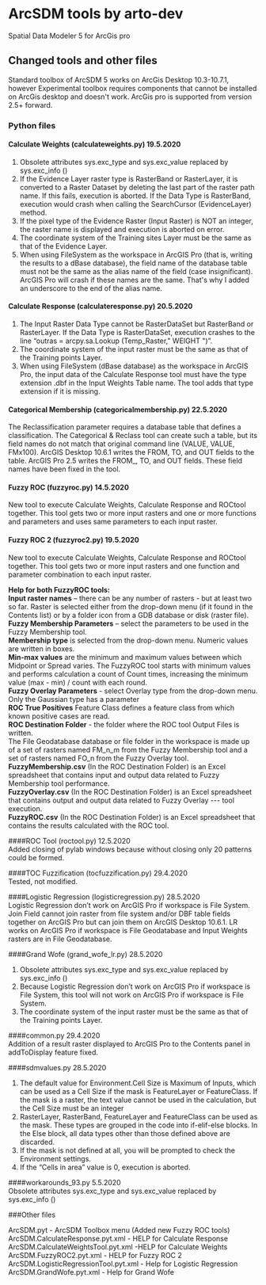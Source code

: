 # ArcSDM tools by arto-dev
Spatial Data Modeler 5 for ArcGis pro<Br>

## Changed tools and other files <br>

Standard toolbox of ArcSDM 5 works on ArcGis Desktop 10.3-10.7.1, however Experimental toolbox requires components that cannot be installed on ArcGis desktop and doesn't work. ArcGis pro is supported from version 2.5+ forward.

### Python files <br>

#### Calculate Weights (calculateweights.py) 19.5.2020<br>
1. Obsolete attributes sys.exc_type and sys.exc_value replaced by sys.exc_info ()<br>
2. If the Evidence Layer raster type is RasterBand or RasterLayer, it is converted to a Raster Dataset by deleting the last part of the raster path name. If this fails, execution is aborted. If the Data Type is RasterBand, execution would crash when calling the SearchCursor (EvidenceLayer) method.<br>
3. If the pixel type of the Evidence Raster (Input Raster) is NOT an integer, the raster name is displayed and execution is aborted on error.<br>
4. The coordinate system of the Training sites Layer must be the same as that of the Evidence Layer.<br>
5. When using FileSystem as the workspace in ArcGIS Pro (that is, writing the results to a dBase database), the field name of the database table must not be the same as the alias name of the field (case insignificant). ArcGIS Pro will crash if these names are the same. That's why I added an underscore to the end of the alias name.<br>

#### Calculate Response (calculateresponse.py) 20.5.2020<br>
1. The Input Raster Data Type cannot be RasterDataSet but RasterBand or RasterLayer. If the Data Type is RasterDataSet, execution crashes to the line “outras = arcpy.sa.Lookup (Temp_Raster," WEIGHT ")”.<br>
2. The coordinate system of the input raster must be the same as that of the Training points Layer.<br>
3. When using FileSystem (dBase database) as the workspace in ArcGIS Pro, the input data of the Calculate Response tool must have the type extension .dbf in the Input Weights Table name. The tool adds that type extension if it is missing.<br>

#### Categorical Membership (categoricalmembership.py) 22.5.2020<br>
The Reclassification parameter requires a database table that defines a classification. The Categorical & Reclass tool can create such a table, but its field names do not match that original command line (VALUE, VALUE, FMx100). ArcGIS Desktop 10.6.1 writes the FROM, TO, and OUT fields to the table. ArcGIS Pro 2.5 writes the FROM_, TO, and OUT fields. These field names have been fixed in the tool.<br>

#### Fuzzy ROC (fuzzyroc.py) 14.5.2020<br>
New tool to execute Calculate Weights, Calculate Response and ROCtool together. This tool gets two or more input rasters and one or more functions and parameters and uses same parameters to each input raster.<br>

#### Fuzzy ROC 2 (fuzzyroc2.py) 19.5.2020<br>
New tool to execute Calculate Weights, Calculate Response and ROCtool together. This tool gets two or more input rasters and one function and parameter combination to each input raster.<br>

<b>Help for both FuzzyROC tools:</b><br>
<b>Input raster names</b> – there can be any number of rasters - but at least two so far. Raster is selected either from the drop-down menu (if it found in the Contents list) or by a folder icon from a GDB database or disk (raster file).<br>
<b>Fuzzy Membership Parameters</b> – select the parameters to be used in the Fuzzy Membership tool.<br>
<b>Membership type</b> is selected from the drop-down menu. Numeric values are written in boxes.<br>
<b>Min-max values</b> are the minimum and maximum values between which Midpoint or Spread varies. The FuzzyROC tool starts with minimum values and performs calculation a count of Count times, increasing the minimum value (max - min) / count with each round.<br>
<b>Fuzzy Overlay Parameters</b> - select Overlay type from the drop-down menu. Only the Gaussian type has a parameter<br>
<b>ROC True Positives</b> Feature Class defines a feature class from which known positive cases are read.<br>
<b>ROC Destination Folder</b> - the folder where the ROC tool Output Files is written.<br>
The File Geodatabase database or file folder in the workspace is made up of a set of rasters named FM_n_m from the Fuzzy Membership tool and a set of rasters named FO_n from the Fuzzy Overlay tool.<br>
<b>FuzzyMembership.csv</b> (In the ROC Destination Folder) is an Excel spreadsheet that contains input and output data related to Fuzzy Membership tool performance.<br>
<b>FuzzyOverlay.csv</b> (In the ROC Destination Folder) is an Excel spreadsheet that contains output and output data related to Fuzzy Overlay --- tool execution.<br>
<b>FuzzyROC.csv</b> (In the ROC Destination Folder) is an Excel spreadsheet that contains the results calculated with the ROC tool.<br>

####ROC Tool (roctool.py)	12.5.2020<br>
Added closing of pylab windows because without closing only 20 patterns could be formed.<br>

####TOC Fuzzification (tocfuzzification.py)	29.4.2020<br>
Tested, not modified.<br>

####Logistic Regression (logisticregression.py)	28.5.2020<br>
Logistic Regression don’t work on ArcGIS Pro if workspace is File System. Join Field cannot join raster from file system and/or DBF table fields together on ArcGIS Pro but can join them on ArcGIS Desktop 10.6.1. LR works on ArcGIS Pro if workspace is File Geodatabase and Input Weights rasters are in File Geodatabase. <br>

####Grand Wofe (grand_wofe_lr.py)	28.5.2020<br>
1. Obsolete attributes sys.exc_type and sys.exc_value replaced by sys.exc_info ()<br>
2. Because Logistic Regression don’t work on ArcGIS Pro if workspace is File System, this tool will not work on ArcGIS Pro if workspace is File System.<br>
3. The coordinate system of the input raster must be the same as that of the Training points Layer.<br>

####common.py 29.4.2020<br>
Addition of a result raster displayed  to ArcGIS Pro to the Contents panel in addToDisplay feature fixed.<br>

####sdmvalues.py 28.5.2020<br>
1. The default value for Environment.Cell Size is Maximum of Inputs, which can be used as a Cell Size if the mask is FeatureLayer or FeatureClass. If the mask is a raster, the text value cannot be used in the calculation, but the Cell Size must be an integer<br>
2. RasterLayer, RasterBand, FeatureLayer and FeatureClass can be used as the mask. These types are grouped in the code into if-elif-else blocks. In the Else block, all data types other than those defined above are discarded.<br>
3. If the mask is not defined at all, you will be prompted to check the Environment settings.<br>
4. If the “Cells in area” value is 0, execution is aborted.<br>

####workarounds_93.py 5.5.2020<br>
Obsolete attributes sys.exc_type and sys.exc_value replaced by sys.exc_info ()<br>

###Other files<br>

ArcSDM.pyt - ArcSDM Toolbox menu (Added new Fuzzy ROC tools)
ArcSDM.CalculateResponse.pyt.xml	- HELP for Calculate Response<br>
ArcSDM.CalculateWeightsTool.pyt.xml	 -HELP for Calculate Weights<br>
ArcSDM.FuzzyROC2.pyt.xml - HELP for Fuzzy ROC 2<br>
ArcSDM.LogisticRegressionTool.pyt.xml - Help for Logistic Regression<br>
ArcSDM.GrandWofe.pyt.xml - Help for Grand Wofe<br>


